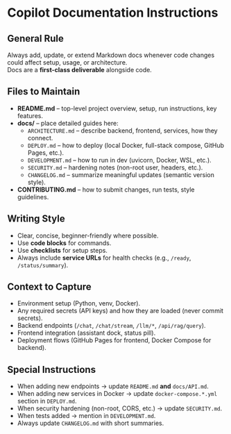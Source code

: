 # Copilot Documentation Instructions

## General Rule
Always add, update, or extend Markdown docs whenever code changes could affect setup, usage, or architecture.  
Docs are a **first-class deliverable** alongside code.

## Files to Maintain
- **README.md** – top-level project overview, setup, run instructions, key features.
- **docs/** – place detailed guides here:
  - `ARCHITECTURE.md` – describe backend, frontend, services, how they connect.
  - `DEPLOY.md` – how to deploy (local Docker, full-stack compose, GitHub Pages, etc.).
  - `DEVELOPMENT.md` – how to run in dev (uvicorn, Docker, WSL, etc.).
  - `SECURITY.md` – hardening notes (non-root user, headers, etc.).
  - `CHANGELOG.md` – summarize meaningful updates (semantic version style).
- **CONTRIBUTING.md** – how to submit changes, run tests, style guidelines.

## Writing Style
- Clear, concise, beginner-friendly where possible.
- Use **code blocks** for commands.
- Use **checklists** for setup steps.
- Always include **service URLs** for health checks (e.g., `/ready`, `/status/summary`).

## Context to Capture
- Environment setup (Python, venv, Docker).
- Any required secrets (API keys) and how they are loaded (never commit secrets).
- Backend endpoints (`/chat`, `/chat/stream`, `/llm/*`, `/api/rag/query`).
- Frontend integration (assistant dock, status pill).
- Deployment flows (GitHub Pages for frontend, Docker Compose for backend).

## Special Instructions
- When adding new endpoints → update `README.md` **and** `docs/API.md`.
- When adding new services in Docker → update `docker-compose.*.yml` section in `DEPLOY.md`.
- When security hardening (non-root, CORS, etc.) → update `SECURITY.md`.
- When tests added → mention in `DEVELOPMENT.md`.
- Always update `CHANGELOG.md` with short summaries.
